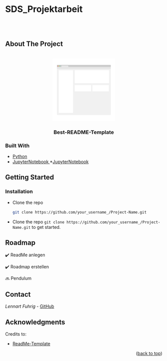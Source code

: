 # SDS_Projektarbeit
<br />
<br />

<div id="top"></div>


## About The Project

<br />
<div align="center">
  <a href="https://github.com/lennart2810/SDS_Projektarbeit/blob/master/appendix">
    <img src="appendix/screenshot.png" alt="Images" width="200" height="200">
  </a>
  
</div>

<h3 align="center">Best-README-Template</h3>


### Built With

* [Python](https://www.python.org)
* [JupyterNotebook ](https://www.anaconda.com/products/individual#Downloads)
*[JupyterNotebook ](https://www.anaconda.com/products/individual#Downloads)




## Getting Started

### Installation


* Clone the repo
   ```sh
   git clone https://github.com/your_username_/Project-Name.git
   ```

* Clone the repo `git clone https://github.com/your_username_/Project-Name.git` to get started.


<!-- ROADMAP -->
## Roadmap

:heavy_check_mark: ReadMe anlegen

:heavy_check_mark: Roadmap erstellen

:soon: Pendulum


<!-- CONTACT -->
## Contact

_Lennart Fuhrig_ - [GitHub](https://github.com/lennart2810) 



<!-- ACKNOWLEDGMENTS -->
## Acknowledgments

Credits to:

* [ReadMe-Template](https://github.com/othneildrew/Best-README-Template)


<!-- vorgegeben 
* [Choose an Open Source License](https://choosealicense.com)
* [GitHub Emoji Cheat Sheet](https://www.webpagefx.com/tools/emoji-cheat-sheet)
* [Malven's Flexbox Cheatsheet](https://flexbox.malven.co/)
* [Malven's Grid Cheatsheet](https://grid.malven.co/)
* [Img Shields](https://shields.io)
* [GitHub Pages](https://pages.github.com)
* [Font Awesome](https://fontawesome.com)
* [React Icons](https://react-icons.github.io/react-icons/search)
-->

<p align="right">(<a href="#top">back to top</a>)</p>



<!-- MARKDOWN LINKS & IMAGES -->
<!-- https://www.markdownguide.org/basic-syntax/#reference-style-links -->

[product-screenshot]: appendix/screenshot.png

